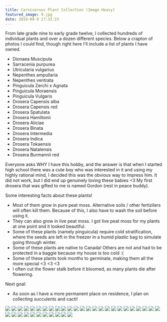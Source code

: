 ```yaml
---
title: Carnivorous Plant Collection (Image Heavy)
featured_image: 9.jpg
date: 2019-09-9 17:32:23
---
```

From late grade nine to early grade twelve, I collected hundreds of individual plants and over a dozen different species. Below a crapton of photos I could find, though right here I'll include a list of plants I have owned.

- Dionaea Muscipula
- Sarracenia purpurea
- Utricularia vulgarius
- Nepenthes ampullaria
- Nepenthes ventrata
- Pinguicula Zerchi x Agnata
- Pinguicula Moraensis
- Pinguicula Vulgaris
- Drosera Capensis alba
- Drosera Capensis red
- Drosera Spatulata
- Drosera Hamiltonii
- Drosera Aliciae
- Drosera Binata
- Drosera Intermedia
- Drosera Indica
- Drosera Tokaensis
- Drosera Natalensis
- Drosera Burmannii red

Everyone asks WHY I have this hobby, and the answer is that when I started high school there was a cute boy who was interested in it and using my highly rational mind, I decided this was the obvious way to impress him. It did not work, but I did end up genuinely loving these babies <3 My first drosera that was gifted to me is named Gordon (rest in peace buddy).

Some interesting facts about these plants!
 - Most of them grow in pure peat moss. Alternative soils / other fertizilers will often kill them. Because of this, I also have to wash the soil before using it.
  - They can also grow in live peat moss. I got live peat moss for my plants at one point and it looked beautiful.
 - Some of these plants (namely pinguicula) require cold stratification, where the seeds are left in the freezer in a humid plastic bag to simulate going through winter.
 - Some of these plants are native to Canada! Others are not and had to be protected in a baggie because my house is too cold :(
 - Some of these plants took months to germinate, making them all the more special <3 <3 <3
 - I often cut the flower stalk before it bloomed, as many plants die after flowering.

Next goal:
 - As soon as I have a more permanent place on residence, I plan on collecting succulents and cacti!

[<img  src="1.jpg">](1.jpg)
[<img  src="2.jpg">](2.jpg)
[<img  src="3.jpg">](3.jpg)
[<img  src="4.jpg">](4.jpg)
[<img  src="5.jpg">](5.jpg)
[<img  src="6.jpg">](6.jpg)
[<img  src="7.jpg">](7.jpg)
[<img  src="8.jpg">](8.jpg)
[<img  src="9.jpg">](9.jpg)
[<img  src="10.jpg">](10.jpg)
[<img  src="11.jpg">](11.jpg)
[<img  src="12.jpg">](12.jpg)
[<img  src="13.jpg">](13.jpg)
[<img  src="14.jpg">](14.jpg)
[<img  src="15.jpg">](15.jpg)
[<img  src="16.jpg">](16.jpg)
[<img  src="17.jpg">](17.jpg)
[<img  src="18.jpg">](18.jpg)
[<img  src="19.jpg">](19.jpg)
[<img  src="20.jpg">](20.jpg)
[<img  src="21.jpg">](21.jpg)
[<img  src="22.jpg">](22.jpg)
[<img  src="23.jpg">](23.jpg)
[<img  src="24.jpg">](24.jpg)
[<img  src="25.jpg">](25.jpg)
[<img  src="26.jpg">](26.jpg)
[<img  src="27.jpg">](27.jpg)
[<img  src="28.jpg">](28.jpg)
[<img  src="29.jpg">](29.jpg)
[<img  src="30.jpg">](30.jpg)
[<img  src="31.jpg">](31.jpg)
[<img  src="32.jpg">](32.jpg)
[<img  src="33.jpg">](33.jpg)
[<img  src="34.jpg">](34.jpg)
[<img  src="35.jpg">](35.jpg)
[<img  src="36.jpg">](36.jpg)
